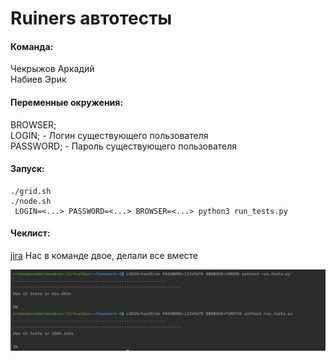 # Ruiners автотесты

#### Команда:
Чекрыжов Аркадий <br>
Набиев Эрик

#### Переменные окружения:
BROWSER; <br>
LOGIN;  - Логин существующего пользователя <br>
PASSWORD; - Пароль существующего пользователя <br>

#### Запуск:

```shell script
./grid.sh
./node.sh
 LOGIN=<...> PASSWORD=<...> BROWSER=<...> python3 run_tests.py
```

#### Чеклист:
[jira](http://jira.bmstu.cloud/browse/QA-1066) Нас в команде двое, делали все вместе


![](media/test_success.png)